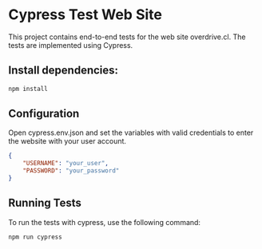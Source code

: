 # Cypress Test Web Site

This project contains end-to-end tests for the web site overdrive.cl. The tests are implemented using Cypress.

## Install dependencies:

```sh
npm install
```
## Configuration

Open cypress.env.json and set the variables with valid credentials to enter the website with your user account.

```json
{
    "USERNAME": "your_user",
    "PASSWORD": "your_password"
}
```

## Running Tests
To run the tests with cypress, use the following command:
```sh
npm run cypress
```